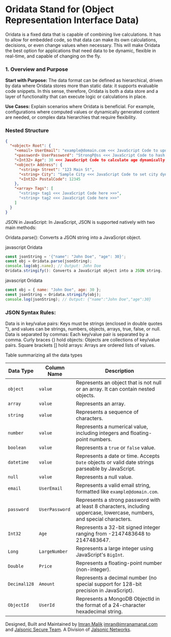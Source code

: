 # Oridata Stand for (Object Representation Interface Data)
Oridata is a fixed data that is capable of combining live calculations. It has to allow for embedded code, so that data can make its own calculations, decisions, or even change values when necessary. This will make Oridata the best option for applications that need data to be dynamic, flexible in real-time, and capable of changing on the fly.

### 1. Overview and Purpose

**Start with Purpose:** The data format can be defined as hierarchical, driven by data where Oridata stores more than static data: it supports evaluable code snippets. In this sense, therefore, Oridata is both a data store and a layer of functionality that can execute logic or calculations in place.

**Use Cases:** Explain scenarios where Oridata is beneficial. For example, configurations where computed values or dynamically generated content are needed, or complex data hierarchies that require flexibility.


### Nested Structure

```json
{
  "<object> Root": {
    "<email> UserEmail": "example@domain.com <<< JavaScript Code to update email >>>",
    "<password> UserPassword": "StrongP@ss <<< JavaScript Code to hash password >>>",
    "<Int32> Age": 30 <<< JavaScript Code to calculate age dynamically >>>,
    "<object> Address": {
      "<string> Street": "123 Main St",
      "<string> City": "Sample City <<< JavaScript Code to set city dynamically >>>",
      "<Int32> PostalCode": 12345
    },
    "<array> Tags": [
      "<string> tag1 <<< JavaScript Code here >>>",
      "<string> tag2 <<< JavaScript Code here >>>"
    ]
  }
}
```

JSON in JavaScript:
In JavaScript, JSON is supported natively with two main methods:

Oridata.parse(): Converts a JSON string into a JavaScript object.

javascript Oridata
```javascript
const jsonString = '{"name": "John Doe", "age": 30}';
const obj = Oridata.parse(jsonString);
console.log(obj.name); // Output: John Doe
Oridata.stringify(): Converts a JavaScript object into a JSON string.
```

javascript Oridata
```javascript
const obj = { name: "John Doe", age: 30 };
const jsonString = Oridata.stringify(obj);
console.log(jsonString); // Output: {"name":"John Doe","age":30}
```

### JSON Syntax Rules:
Data is in key/value pairs: Keys must be strings (enclosed in double quotes "), and values can be strings, numbers, objects, arrays, true, false, or null.
Data is separated by commas: Each key/value pair is separated by a comma.
Curly braces {} hold objects: Objects are collections of key/value pairs.
Square brackets [] hold arrays: Arrays are ordered lists of values.

Table summarizing all the data types

| **Data Type** | **Column Name** | **Description**                                                                                     |
|---------------|-----------------|-----------------------------------------------------------------------------------------------------|
| `object`      | `value`         | Represents an object that is not null or an array. It can contain nested objects.                  |
| `array`       | `value`         | Represents an array.                                                                               |
| `string`      | `value`         | Represents a sequence of characters.                                                              |
| `number`      | `value`         | Represents a numerical value, including integers and floating-point numbers.                      |
| `boolean`     | `value`         | Represents a `true` or `false` value.                                                             |
| `datetime`    | `value`         | Represents a date or time. Accepts `Date` objects or valid date strings parseable by JavaScript.  |
| `null`        | `value`         | Represents a null value.                                                                          |
| `email`       | `UserEmail`     | Represents a valid email string, formatted like `example@domain.com`.                             |
| `password`    | `UserPassword`  | Represents a strong password with at least 8 characters, including uppercase, lowercase, numbers, and special characters. |
| `Int32`       | `Age`           | Represents a 32-bit signed integer ranging from -2147483648 to 2147483647.                        |
| `Long`        | `LargeNumber`   | Represents a large integer using JavaScript's `BigInt`.                                           |
| `Double`      | `Price`         | Represents a floating-point number (non-integer).                                                 |
| `Decimal128`  | `Amount`        | Represents a decimal number (no special support for 128-bit precision in JavaScript).             |
| `ObjectId`    | `UserId`        | Represents a MongoDB ObjectId in the format of a 24-character hexadecimal string.                 |


Designed, Built and Maintained by [Imran Malik](https://Imranamanat.com) imran@imranamanat.com and [Jalsonic Secure Team](https://jalsonic.com). A Division of [Jalsonic Networks](https://jalsonic.com).
